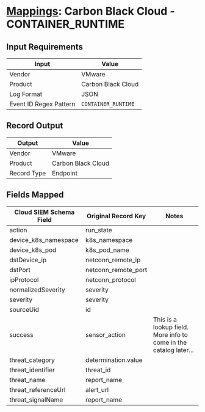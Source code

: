 # [Mappings](README.md): Carbon Black Cloud - CONTAINER_RUNTIME

## Input Requirements

|Input|Value|
|-----|-----|
|Vendor|VMware|
|Product|Carbon Black Cloud|
|Log Format|JSON|
|Event ID Regex Pattern|`CONTAINER_RUNTIME`|

## Record Output

|Output|Value|
|------|-----|
|Vendor|VMware|
|Product|Carbon Black Cloud|
|Record Type|Endpoint|

## Fields Mapped

|Cloud SIEM Schema Field|Original Record Key|Notes|
|-----------------------|-------------------|-----|
|action|run_state||
|device_k8s_namespace|k8s_namespace||
|device_k8s_pod|k8s_pod_name||
|dstDevice_ip|netconn_remote_ip||
|dstPort|netconn_remote_port||
|ipProtocol|netconn_protocol||
|normalizedSeverity|severity||
|severity|severity||
|sourceUid|id||
|success|sensor_action|This is a lookup field. More info to come in the catalog later...|
|threat_category|determination.value||
|threat_identifier|threat_id||
|threat_name|report_name||
|threat_referenceUrl|alert_url||
|threat_signalName|report_name||

